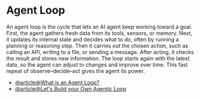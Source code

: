 # Agent Loop

An agent loop is the cycle that lets an AI agent keep working toward a goal. First, the agent gathers fresh data from its tools, sensors, or memory. Next, it updates its internal state and decides what to do, often by running a planning or reasoning step. Then it carries out the chosen action, such as calling an API, writing to a file, or sending a message. After acting, it checks the result and stores new information. The loop starts again with the latest data, so the agent can adjust to changes and improve over time. This fast repeat of observe–decide–act gives the agent its power.

- [@article@What is an Agent Loop?](https://huggingface.co/learn/agents-course/en/unit1/agent-steps-and-structure)
- [@article@Let's Build your Own Agentic Loop](https://www.reddit.com/r/AI_Agents/comments/1js1xjz/lets_build_our_own_agentic_loop_running_in_our/)
